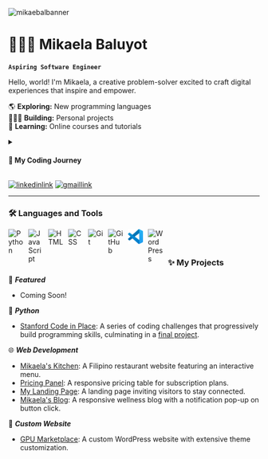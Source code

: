 ![mikaebalbanner](https://github.com/user-attachments/assets/02a7c2e4-fc7b-4eca-9d0e-41782f04e5ac)

# 👩🏻‍💻 Mikaela Baluyot

**`Aspiring Software Engineer`**

Hello, world! I'm Mikaela, a creative problem-solver excited to craft digital experiences that inspire and empower.

🌎 **Exploring:** New programming languages<br>
👷🏻‍♀️ **Building:** Personal projects<br>
🧠  **Learning:** Online courses and tutorials

<details>
 <summary><h4>🚀 My Coding Journey</h4></summary>
   I unknowingly dabbled in coding while customizing my MySpace page way back when. Later in life, I discovered my passion through Stanford's Code in Place. Now, I’m focused on building dynamic full-stack applications and constantly learning new skills. Join me on my journey in tech!
</details>


 <p align="left">
      <a href="https://www.linkedin.com/in/mikaelabaluyot/">
         <img alt="linkedinlink" title="Let's Connect!" src="https://img.shields.io/badge/LinkedIn-0077B5?style=for-the-badge&logo=linkedin&logoColor=white"/></a> 
       <a href="mailto:codermikaela@gmail.com">
         <img alt="gmaillink" title="Email Me!" src="https://img.shields.io/badge/Gmail-D14836?style=for-the-badge&logo=gmail&logoColor=white"/></a> 
     
---

### 🛠️ Languages and Tools

<img align="left" alt="Python" title="Python" width="30px" style="padding-right:10px; margin-bottom: 20px;" src="https://cdn.jsdelivr.net/gh/devicons/devicon/icons/python/python-plain.svg" />
<img align="left" alt="JavaScript" title="JavaScript" width="30px" style="padding-right:10px; margin-bottom: 20px;" src="https://cdn.jsdelivr.net/gh/devicons/devicon/icons/javascript/javascript-plain.svg" />
<img align="left" alt="HTML" title="HTML" width="30px" style="padding-right:10px; margin-bottom: 20px;" src="https://cdn.jsdelivr.net/gh/devicons/devicon/icons/html5/html5-plain.svg" />
<img align="left" alt="CSS" title="CSS" width="30px" style="padding-right:10px; margin-bottom: 20px;" src="https://cdn.jsdelivr.net/gh/devicons/devicon/icons/css3/css3-plain.svg" />
<img align="left" alt="Git" title="Git" width="30px" style="padding-right:10px; margin-bottom: 20px;" src="https://cdn.jsdelivr.net/gh/devicons/devicon/icons/git/git-original.svg" />
<img align="left" alt="GitHub" title="GitHub" width="30px" style="padding-right:10px; margin-bottom: 20px;" src="https://cdn.jsdelivr.net/gh/devicons/devicon/icons/github/github-original.svg" />
<img align="left" alt="VSCode" title="VS Code" width="30px" style="padding-right:10px; margin-bottom: 20px;" src="https://raw.githubusercontent.com/devicons/devicon/master/icons/vscode/vscode-original.svg" />
<img align="left" alt="WordPress" title="WordPress" width="30px" style="padding-right:10px; margin-bottom: 20px;" src="https://img.icons8.com/?size=100&id=v9uZbuVoWleB&format=png&color=000000" />
<br />

#

### ✨ My Projects

🌟 ***Featured***

- Coming Soon!

🐍 ***Python***

- [Stanford Code in Place](https://github.com/mikaebal/stanford/blob/main/README.md): A series of coding challenges that progressively build programming skills, culminating in a [final project](https://github.com/mikaebal/stanford/tree/main/Week7-Final-Project).
 
🌐 ***Web Development***

- [Mikaela's Kitchen](https://github.com/mikaebal/restaurant-website): A Filipino restaurant website featuring an interactive menu.
- [Pricing Panel](https://github.com/mikaebal/price-table-project): A responsive pricing table for subscription plans.
- [My Landing Page](https://github.com/mikaebal/landing-page): A landing page inviting visitors to stay connected.
- [Mikaela's Blog](https://github.com/mikaebal/responsive-blog): A responsive wellness blog with a notification pop-up on button click.
  
🎨 ***Custom Website***

  - [GPU Marketplace](https://github.com/mikaebal/gpu-marketplace): A custom WordPress website with extensive theme customization.
